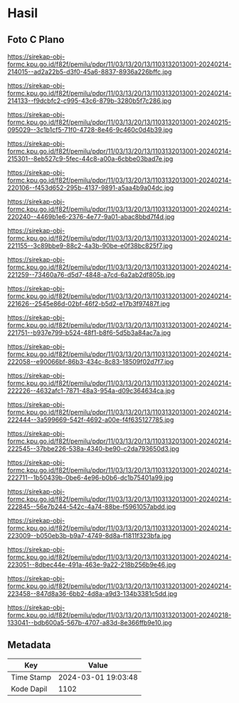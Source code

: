 # Hasil

## Foto C Plano

https://sirekap-obj-formc.kpu.go.id/f82f/pemilu/pdpr/11/03/13/20/13/1103132013001-20240214-214015--ad2a22b5-d3f0-45a6-8837-8936a226bffc.jpg

https://sirekap-obj-formc.kpu.go.id/f82f/pemilu/pdpr/11/03/13/20/13/1103132013001-20240214-214133--f9dcbfc2-c995-43c6-879b-3280b5f7c286.jpg

https://sirekap-obj-formc.kpu.go.id/f82f/pemilu/pdpr/11/03/13/20/13/1103132013001-20240215-095029--3c1b1cf5-71f0-4728-8e46-9c460c0d4b39.jpg

https://sirekap-obj-formc.kpu.go.id/f82f/pemilu/pdpr/11/03/13/20/13/1103132013001-20240214-215301--8eb527c9-5fec-44c8-a00a-6cbbe03bad7e.jpg

https://sirekap-obj-formc.kpu.go.id/f82f/pemilu/pdpr/11/03/13/20/13/1103132013001-20240214-220106--f453d652-295b-4137-9891-a5aa4b9a04dc.jpg

https://sirekap-obj-formc.kpu.go.id/f82f/pemilu/pdpr/11/03/13/20/13/1103132013001-20240214-220240--4469b1e6-2376-4e77-9a01-abac8bbd7f4d.jpg

https://sirekap-obj-formc.kpu.go.id/f82f/pemilu/pdpr/11/03/13/20/13/1103132013001-20240214-221155--3c89bbe9-88c2-4a3b-90be-e0f38bc825f7.jpg

https://sirekap-obj-formc.kpu.go.id/f82f/pemilu/pdpr/11/03/13/20/13/1103132013001-20240214-221259--73460a76-d5d7-4848-a7cd-6a2ab2df805b.jpg

https://sirekap-obj-formc.kpu.go.id/f82f/pemilu/pdpr/11/03/13/20/13/1103132013001-20240214-221626--2545e86d-02bf-46f2-b5d2-e17b3f97487f.jpg

https://sirekap-obj-formc.kpu.go.id/f82f/pemilu/pdpr/11/03/13/20/13/1103132013001-20240214-221751--b937e799-b524-48f1-b8f6-5d5b3a84ac7a.jpg

https://sirekap-obj-formc.kpu.go.id/f82f/pemilu/pdpr/11/03/13/20/13/1103132013001-20240214-222058--e90066bf-86b3-434c-8c83-18509f02d7f7.jpg

https://sirekap-obj-formc.kpu.go.id/f82f/pemilu/pdpr/11/03/13/20/13/1103132013001-20240214-222226--4632afc1-7871-48a3-954a-d09c364634ca.jpg

https://sirekap-obj-formc.kpu.go.id/f82f/pemilu/pdpr/11/03/13/20/13/1103132013001-20240214-222444--3a599669-542f-4692-a00e-f4f635127785.jpg

https://sirekap-obj-formc.kpu.go.id/f82f/pemilu/pdpr/11/03/13/20/13/1103132013001-20240214-222545--37bbe226-538a-4340-be90-c2da793650d3.jpg

https://sirekap-obj-formc.kpu.go.id/f82f/pemilu/pdpr/11/03/13/20/13/1103132013001-20240214-222711--1b50439b-0be6-4e96-b0b6-dc1b75401a99.jpg

https://sirekap-obj-formc.kpu.go.id/f82f/pemilu/pdpr/11/03/13/20/13/1103132013001-20240214-222845--56e7b244-542c-4a74-88be-f5961057abdd.jpg

https://sirekap-obj-formc.kpu.go.id/f82f/pemilu/pdpr/11/03/13/20/13/1103132013001-20240214-223009--b050eb3b-b9a7-4749-8d8a-f1811f323bfa.jpg

https://sirekap-obj-formc.kpu.go.id/f82f/pemilu/pdpr/11/03/13/20/13/1103132013001-20240214-223051--8dbec44e-491a-463e-9a22-218b256b9e46.jpg

https://sirekap-obj-formc.kpu.go.id/f82f/pemilu/pdpr/11/03/13/20/13/1103132013001-20240214-223458--847d8a36-6bb2-4d8a-a9d3-134b3381c5dd.jpg

https://sirekap-obj-formc.kpu.go.id/f82f/pemilu/pdpr/11/03/13/20/13/1103132013001-20240218-133041--bdb600a5-567b-4707-a83d-8e366ffb9e10.jpg


## Metadata

| Key        | Value               |
| ---------- | ------------------- |
| Time Stamp | 2024-03-01 19:03:48 |
| Kode Dapil | 1102                |



